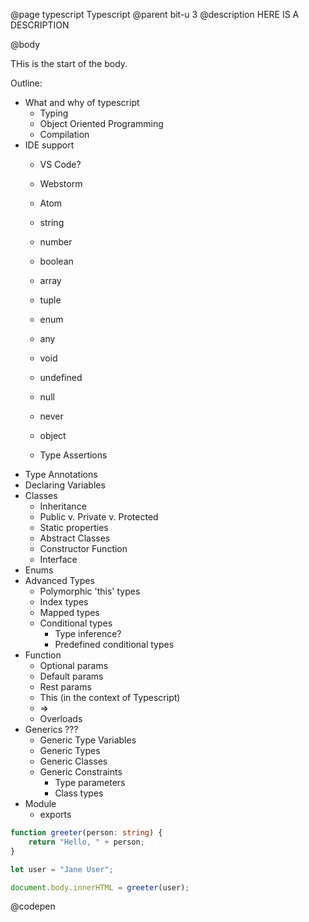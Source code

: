 @page typescript Typescript
@parent bit-u 3
@description HERE IS A DESCRIPTION

@body

THis is the start of the body.

Outline:

- What and why of typescript
  - Typing
  - Object Oriented Programming
  - Compilation
- IDE support
  - VS Code?
  - Webstorm
  - Atom

  - string
  - number
  - boolean
  - array
  - tuple
  - enum
  - any
  - void
  - undefined
  - null
  - never
  - object
  - Type Assertions
- Type Annotations
- Declaring Variables
- Classes
  - Inheritance
  - Public v. Private v. Protected
  - Static properties
  - Abstract Classes
  - Constructor Function
  - Interface
- Enums
- Advanced Types
  - Polymorphic 'this' types
  - Index types
  - Mapped types
  - Conditional types
    - Type inference?
    - Predefined conditional types
- Function
  - Optional params
  - Default params
  - Rest params
  - This (in the context of Typescript)
  - =>
  - Overloads
- Generics ???
  - Generic Type Variables
  - Generic Types
  - Generic Classes
  - Generic Constraints
    - Type parameters
    - Class types
- Module
  - exports





```typescript
function greeter(person: string) {
    return "Hello, " + person;
}

let user = "Jane User";

document.body.innerHTML = greeter(user);
```
@codepen
